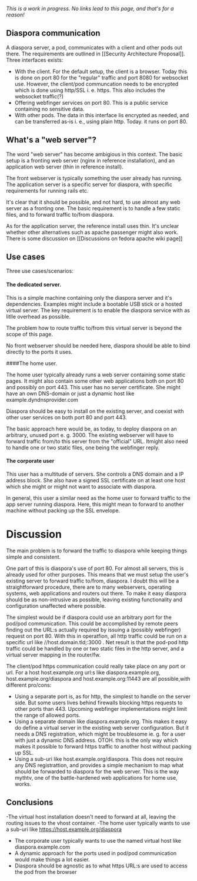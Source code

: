 *This is a work in progress. No links lead to this page, and that's for a reason!*

## Diaspora communication

A diaspora server, a pod, communicates with a client and  other pods out there. The requirements are
outlined in [[Security Architecture Proposal]]. Three interfaces exists:

- With the client. For the default setup, the client is a browser. Today this is done on port 80 for the
"regular" traffic and port 8080 for websocket use. However, the client/pod communcation needs to be
encrypted which is done using http/SSL i. e. https. This also includes the websocket traffic(?)
- Offering webfinger services on port 80. This is a public service containing no sensitive data.
- With other pods. The data in this interface lis encrypted as needed, and can be transferred as-is i. e.,
using plain http. Today. it runs  on port 80.

## What's a "web server"?

The word "web server" has become ambigious   in this context. The basic setup is a fronting web server 
(nginx in reference installation), and an application web server (thin in reference install).

The front  webserver is typically something the user already has running. The application server is a 
specific server for diaspora, with specific requirements for running rails etc.

It's clear that it should be possible, and not hard, to use almost any web server as a fronting one. The basic
requirement is to handle a few static files, and to forward traffic to/from diaspora.

As for the application server, the reference install uses thin. It's unclear whether other alternatives such as
apache passenger might also work. There is some discussion on [[Discussions on fedora apache wiki page]]

## Use cases

Three use cases/scenarios:

#### The dedicated server.

This is a simple machine containing only the diaspora server and it's dependencies. Examples might include a 
bootable USB stick or a hosted virtual server. The key requirement is to enable the diaspora service with as
litlle overhead as possible.

The problem how to route traffic to/from this virtual server is beyond the scope of this page. 

No front webserver should be needed here, diaspora should be able to bind directly to the ports it uses.

####The home user.

The home user typically already runs a web server containing some static pages.  It might also contain some other 
web applications both on port 80 and possibly on port 443. This user has no server certificate.
She might have an own DNS-domain or just a dynamic host like example.dyndnsprovider.com

Diaspora should be easy to install on the existing  server, and coexist with other user services on both port 80 and port 443.

The basic approach here would be, as today, to deploy diaspora on an arbitrary, unused port e. g. 3000. The existing webserver
will have to forward traffic from/to this server from the "official" URL. Itmight also need to  handle one or two static files, one being the
webfinger reply.

#### The corporate user

This user has a multitude of servers. She controls a DNS domain and a IP address block.  She also  have a signed SSL certificate on 
at least one host which she might or might not want to associate with diaspora. 

In general,  this user  a similar need as the home user  to forward traffic to the app server running diaspora. Here, this might mean 
to forward to another machine without packing up the SSL envelope.

# Discussion

The main problem is to forward the traffic to diaspora while keeping things simple and consistent.

One part of this is diaspora's use of port 80. For almost all servers, this is already used for other purposes. This means that we
must setup the user's existing server to forward traffic to/from, diaspora. I doubt this will be a straightforward procedure, there are
to many webservers, operating systems, web applications and routers out there. To make it easy diaspora should
be as non-intrusive as possible, leaving existing functionality and configuration unaffected where possible.

The simplest would be if diaspora could use an arbitrary port for the pod/pod communication. This could be accomplished by remote
peers finding out the URL:s actually required by issuing a (possibly webfinger) request on port 80. With this in operatfion, all http
traffic could be run on a specific url like //host.domain.tld;:3000 .  Net result is that the pod-pod  http traffic could be handled by one or
two static files in the http server, and a virtual server mapping in the router/fw. 

The client/pod https communication could really take place on any port or url. For a host  host.example.org url:s like diaspora.example.org,
host.example.org/diaspora and host.example.org:11443 are all possible,with different pro/cons:

- Using a separate port is, as for http, the simplest to handle on the server side. But some users lives behind firewalls blocking https requests to other ports than 443. Upcoming webfinger implementations might limit the range of allowed ports.
- Using a separate domain like diaspora.example.org. This makes it easy do define a virtual server in the existing web server configuration. But
it needs a DNS registration, which might be troublesome ie. g. for a user with just a dynamic DNS address. OTOH. this is the only way which makes
it possible to forward https traffic to another host without packing up SSL.
- Using a sub-uri like host.example.org/diaspora. This does not require any DNS registrattion, and provides a simple mechanism to
map what should be forwarded to diaspora for the web server. This is the way mythtv, one of the battle-hardened web applications for home use, works.

## Conclusions

-The virtual host installation doesn't need to forward at all, leaving the routing issues to the vhost  container.
-The home user typically wants to use a sub-uri like https://host.example.org/diaspora
- The corporate user typically wants to use the named virtual host like diaspora.example.com
- A dynamic approach for the ports used in pod/pod communication would make things a lot easier.
- Diaspora should be agnostic as to what https URL:s are used to access the pod from the browser
